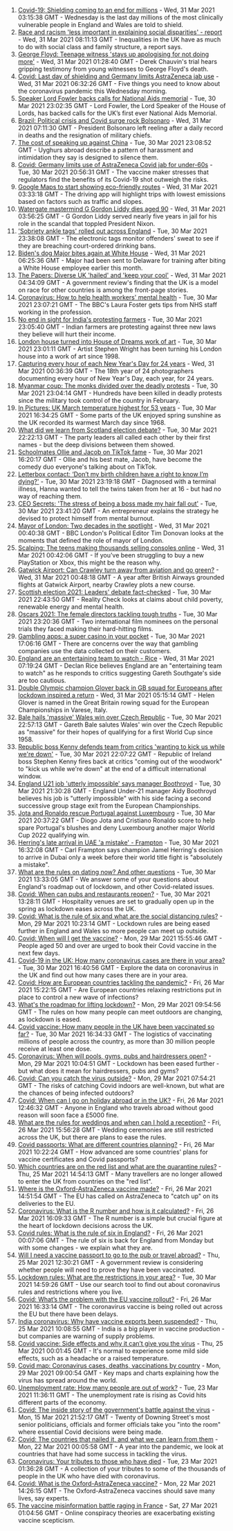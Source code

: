 1. [Covid-19: Shielding coming to an end for millions](https://www.bbc.co.uk/news/uk-56584380) - Wed, 31 Mar 2021 03:15:38 GMT - Wednesday is the last day millions of the most clinically vulnerable people in England and Wales are told to shield.
2. [Race and racism 'less important in explaining social disparities' - report](https://www.bbc.co.uk/news/uk-56585538) - Wed, 31 Mar 2021 08:11:13 GMT - Inequalities in the UK have as much to do with social class and family structure, a report says.
3. [George Floyd: Teenage witness 'stays up apologising for not doing more'](https://www.bbc.co.uk/news/world-us-canada-56585165) - Wed, 31 Mar 2021 01:28:40 GMT - Derek Chauvin's trial hears gripping testimony from young witnesses to George Floyd's death.
4. [Covid: Last day of shielding and Germany limits AstraZeneca jab use](https://www.bbc.co.uk/news/uk-56582957) - Wed, 31 Mar 2021 06:32:26 GMT - Five things you need to know about the coronavirus pandemic this Wednesday morning.
5. [Speaker Lord Fowler backs calls for National Aids memorial](https://www.bbc.co.uk/news/uk-politics-56578990) - Tue, 30 Mar 2021 23:02:35 GMT - Lord Fowler, the Lord Speaker of the House of Lords, has backed calls for the UK’s first ever National Aids Memorial.
6. [Brazil: Political crisis and Covid surge rock Bolsonaro](https://www.bbc.co.uk/news/world-latin-america-56581131) - Wed, 31 Mar 2021 07:11:30 GMT - President Bolsonaro left reeling after a daily record in deaths and the resignation of military chiefs.
7. [The cost of speaking up against China](https://www.bbc.co.uk/news/world-asia-china-56563449) - Tue, 30 Mar 2021 23:08:52 GMT - Uyghurs abroad describe a pattern of harassment and intimidation they say is designed to silence them.
8. [Covid: Germany limits use of AstraZeneca Covid jab for under-60s](https://www.bbc.co.uk/news/world-europe-56580728) - Tue, 30 Mar 2021 20:56:31 GMT - The vaccine maker stresses that regulators find the benefits of its Covid-19 shot outweigh the risks.
9. [Google Maps to start showing eco-friendly routes](https://www.bbc.co.uk/news/business-56585877) - Wed, 31 Mar 2021 03:33:18 GMT - The driving app will highlight trips with lowest emissions based on factors such as traffic and slopes.
10. [Watergate mastermind G Gordon Liddy dies aged 90](https://www.bbc.co.uk/news/world-us-canada-56585169) - Wed, 31 Mar 2021 03:56:25 GMT - G Gordon Liddy served nearly five years in jail for his role in the scandal that toppled President Nixon.
11. ['Sobriety ankle tags' rolled out across England](https://www.bbc.co.uk/news/uk-politics-56583153) - Tue, 30 Mar 2021 23:38:08 GMT - The electronic tags monitor offenders' sweat to see if they are breaching court-ordered drinking bans.
12. [Biden's dog Major bites again at White House](https://www.bbc.co.uk/news/world-us-canada-56585168) - Wed, 31 Mar 2021 06:25:36 GMT - Major had been sent to Delaware for training after biting a White House employee earlier this month.
13. [The Papers: Diverse UK 'hailed' and 'keep your cool'](https://www.bbc.co.uk/news/blogs-the-papers-56585045) - Wed, 31 Mar 2021 04:34:09 GMT - A government review's finding that the UK is a model on race for other countries is among the front-page stories.
14. [Coronavirus: How to help health workers' mental health](https://www.bbc.co.uk/news/health-56504442) - Tue, 30 Mar 2021 23:07:21 GMT - The BBC's Laura Foster gets tips from NHS staff working in the profession.
15. [No end in sight for India's protesting farmers](https://www.bbc.co.uk/news/world-asia-india-56520138) - Tue, 30 Mar 2021 23:05:40 GMT - Indian farmers are protesting against three new laws they believe will hurt their income.
16. [London house turned into House of Dreams work of art](https://www.bbc.co.uk/news/uk-england-london-56582064) - Tue, 30 Mar 2021 23:01:11 GMT - Artist Stephen Wright has been turning his London house into a work of art since 1998.
17. [Capturing every hour of each New Year's Day for 24 years](https://www.bbc.co.uk/news/in-pictures-56524580) - Wed, 31 Mar 2021 00:36:39 GMT - The 18th year of 24 photographers documenting every hour of New Year's Day, each year, for 24 years.
18. [Myanmar coup: The monks divided over the deadly protests](https://www.bbc.co.uk/news/world-asia-56580788) - Tue, 30 Mar 2021 23:04:14 GMT - Hundreds have been killed in deadly protests since the military took control of the country in February.
19. [In Pictures: UK March temperature highest for 53 years](https://www.bbc.co.uk/news/uk-56579679) - Tue, 30 Mar 2021 16:34:25 GMT - Some parts of the UK enjoyed spring sunshine as the UK recorded its warmest March day since 1968.
20. [What did we learn from Scotland election debate?](https://www.bbc.co.uk/news/uk-scotland-scotland-politics-56583168) - Tue, 30 Mar 2021 22:22:13 GMT - The party leaders all called each other by their first names - but the deep divisions between them showed.
21. [Schoolmates Ollie and Jacob on TikTok fame](https://www.bbc.co.uk/news/uk-56582976) - Tue, 30 Mar 2021 16:20:17 GMT - Ollie and his best mate, Jacob, have become the comedy duo everyone's talking about on TikTok.
22. [Letterbox contact: ‘Don’t my birth children have a right to know I’m dying?'](https://www.bbc.co.uk/news/stories-56576285) - Tue, 30 Mar 2021 23:19:18 GMT - Diagnosed with a terminal illness, Hanna wanted to tell the twins taken from her at 16 - but had no way of reaching them.
23. [CEO Secrets: 'The stress of being a boss made my hair fall out'](https://www.bbc.co.uk/news/business-56491743) - Tue, 30 Mar 2021 23:41:20 GMT - An entrepreneur explains the strategy he devised to protect himself from mental burnout.
24. [Mayor of London: Two decades in the spotlight](https://www.bbc.co.uk/news/uk-england-london-55189622) - Wed, 31 Mar 2021 00:40:38 GMT - BBC London's Political Editor Tim Donovan looks at the moments that defined the role of mayor of London.
25. [Scalping: The teens making thousands selling consoles online](https://www.bbc.co.uk/news/newsbeat-56270058) - Wed, 31 Mar 2021 00:42:06 GMT - If you've been struggling to buy a new PlayStation or Xbox, this might be the reason why.
26. [Gatwick Airport: Can Crawley turn away from aviation and go green?](https://www.bbc.co.uk/news/uk-england-sussex-56486632) - Wed, 31 Mar 2021 00:48:18 GMT - A year after British Airways grounded flights at Gatwick Airport, nearby Crawley plots a new course.
27. [Scottish election 2021: Leaders' debate fact-checked](https://www.bbc.co.uk/news/56583531) - Tue, 30 Mar 2021 22:43:50 GMT - Reality Check looks at claims about child poverty, renewable energy and mental health.
28. [Oscars 2021: The female directors tackling tough truths](https://www.bbc.co.uk/news/entertainment-arts-56564427) - Tue, 30 Mar 2021 23:20:36 GMT - Two international film nominees on the personal trials they faced making their hard-hitting films.
29. [Gambling apps: a super casino in your pocket](https://www.bbc.co.uk/news/technology-56580411) - Tue, 30 Mar 2021 17:06:16 GMT - There are concerns over the way that gambling companies use the data collected on their customers.
30. [England are an entertaining team to watch - Rice](https://www.bbc.co.uk/sport/football/56586894) - Wed, 31 Mar 2021 07:19:24 GMT - Declan Rice believes England are an "entertaining team to watch" as he responds to critics suggesting Gareth Southgate's side are too cautious.
31. [Double Olympic champion Glover back in GB squad for Europeans after lockdown inspired a return](https://www.bbc.co.uk/sport/rowing/56578968) - Wed, 31 Mar 2021 05:15:14 GMT - Helen Glover is named in the Great Britain rowing squad for the European Championships in Varese, Italy.
32. [Bale hails 'massive' Wales win over Czech Republic](https://www.bbc.co.uk/sport/football/56584938) - Tue, 30 Mar 2021 22:57:13 GMT - Gareth Bale salutes Wales' win over the Czech Republic as "massive" for their hopes of qualifying for a first World Cup since 1958.
33. [Republic boss Kenny defends team from critics 'wanting to kick us while we're down'](https://www.bbc.co.uk/sport/football/56585098) - Tue, 30 Mar 2021 22:07:22 GMT - Republic of Ireland boss Stephen Kenny fires back at critics "coming out of the woodwork" to "kick us while we're down" at the end of a difficult international window.
34. [England U21 job 'utterly impossible' says manager Boothroyd](https://www.bbc.co.uk/sport/football/56583091) - Tue, 30 Mar 2021 21:30:28 GMT - England Under-21 manager Aidy Boothroyd believes his job is "utterly impossible" with his side facing a second successive group stage exit from the European Championships.
35. [Jota and Ronaldo rescue Portugal against Luxembourg](https://www.bbc.co.uk/sport/football/56583907) - Tue, 30 Mar 2021 20:37:22 GMT - Diogo Jota and Cristiano Ronaldo score to help spare Portugal's blushes and deny Luxembourg another major World Cup 2022 qualifying win.
36. [Herring's late arrival in UAE 'a mistake' - Frampton](https://www.bbc.co.uk/sport/boxing/56575329) - Tue, 30 Mar 2021 16:32:08 GMT - Carl Frampton says champion Jamel Herring's decision to arrive in Dubai only a week before their world title fight is "absolutely a mistake".
37. [What are the rules on dating now? And other questions](https://www.bbc.co.uk/news/world-asia-china-51176409) - Tue, 30 Mar 2021 13:33:05 GMT - We answer some of your questions about England's roadmap out of lockdown, and other Covid-related issues.
38. [Covid: When can pubs and restaurants reopen?](https://www.bbc.co.uk/news/business-52977388) - Tue, 30 Mar 2021 13:28:11 GMT - Hospitality venues are set to gradually open up in the spring as lockdown eases across the UK.
39. [Covid: What is the rule of six and what are the social distancing rules?](https://www.bbc.co.uk/news/uk-51506729) - Mon, 29 Mar 2021 10:23:14 GMT - Lockdown rules are being eased further in England and Wales so more people can meet up outside.
40. [Covid: When will I get the vaccine?](https://www.bbc.co.uk/news/health-55045639) - Mon, 29 Mar 2021 15:55:46 GMT - People aged 50 and over are urged to book their Covid vaccine in the next few days.
41. [Covid-19 in the UK: How many coronavirus cases are there in your area?](https://www.bbc.co.uk/news/uk-51768274) - Tue, 30 Mar 2021 16:40:56 GMT - Explore the data on coronavirus in the UK and find out how many cases there are in your area.
42. [Covid: How are European countries tackling the pandemic?](https://www.bbc.co.uk/news/explainers-53640249) - Fri, 26 Mar 2021 15:22:15 GMT - Are European countries relaxing restrictions put in place to control a new wave of infections?
43. [What's the roadmap for lifting lockdown?](https://www.bbc.co.uk/news/explainers-52530518) - Mon, 29 Mar 2021 09:54:56 GMT - The rules on how many people can meet outdoors are changing, as lockdown is eased.
44. [Covid vaccine: How many people in the UK have been vaccinated so far?](https://www.bbc.co.uk/news/health-55274833) - Tue, 30 Mar 2021 16:34:33 GMT - The logistics of vaccinating millions of people across the country, as more than 30 million people receive at least one dose.
45. [Coronavirus: When will pools, gyms, pubs and hairdressers open?](https://www.bbc.co.uk/news/explainers-53349989) - Mon, 29 Mar 2021 10:04:51 GMT - Lockdown has been eased further - but what does it mean for hairdressers, pubs and gyms?
46. [Covid: Can you catch the virus outside?](https://www.bbc.co.uk/news/explainers-55680305) - Mon, 29 Mar 2021 07:54:21 GMT - The risks of catching Covid indoors are well-known, but what are the chances of being infected outdoors?
47. [Covid: When can I go on holiday abroad or in the UK?](https://www.bbc.co.uk/news/explainers-52646738) - Fri, 26 Mar 2021 12:46:32 GMT - Anyone in England who travels abroad without good reason will soon face a £5000 fine.
48. [What are the rules for weddings and when can I hold a reception?](https://www.bbc.co.uk/news/explainers-52811509) - Fri, 26 Mar 2021 15:56:28 GMT - Wedding ceremonies are still restricted across the UK, but there are plans to ease the rules.
49. [Covid passports: What are different countries planning?](https://www.bbc.co.uk/news/world-europe-56522408) - Fri, 26 Mar 2021 10:22:24 GMT - How advanced are some countries' plans for vaccine certificates and Covid passports?
50. [Which countries are on the red list and what are the quarantine rules?](https://www.bbc.co.uk/news/explainers-52544307) - Thu, 25 Mar 2021 14:54:13 GMT - Many travellers are no longer allowed to enter the UK from countries on the "red list".
51. [Where is the Oxford-AstraZeneca vaccine made?](https://www.bbc.co.uk/news/56483766) - Fri, 26 Mar 2021 14:51:54 GMT - The EU has called on AstraZeneca to "catch up" on its deliveries to the EU.
52. [Coronavirus: What is the R number and how is it calculated?](https://www.bbc.co.uk/news/health-52473523) - Fri, 26 Mar 2021 16:09:33 GMT - The R number is a simple but crucial figure at the heart of lockdown decisions across the UK.
53. [Covid rules: What is the rule of six in England?](https://www.bbc.co.uk/news/health-56526587) - Fri, 26 Mar 2021 00:07:06 GMT - The rule of six is back for England from Monday but with some changes - we explain what they are.
54. [Will I need a vaccine passport to go to the pub or travel abroad?](https://www.bbc.co.uk/news/explainers-55718553) - Thu, 25 Mar 2021 12:30:21 GMT - A government review is considering whether people will need to prove they have been vaccinated.
55. [Lockdown rules: What are the restrictions in your area?](https://www.bbc.co.uk/news/uk-54373904) - Tue, 30 Mar 2021 14:59:26 GMT - Use our search tool to find out about coronavirus rules and restrictions where you live.
56. [Covid: What’s the problem with the EU vaccine rollout?](https://www.bbc.co.uk/news/explainers-52380823) - Fri, 26 Mar 2021 16:33:14 GMT - The coronavirus vaccine is being rolled out across the EU but there have been delays.
57. [India coronavirus: Why have vaccine exports been suspended?](https://www.bbc.co.uk/news/world-asia-india-55571793) - Thu, 25 Mar 2021 10:08:55 GMT - India is a big player in vaccine production - but companies are warning of supply problems.
58. [Covid vaccine: Side effects and why it can’t give you the virus](https://www.bbc.co.uk/news/health-56437270) - Thu, 25 Mar 2021 00:01:45 GMT - It's normal to experience some mild side effects, such as a headache or a raised temperature.
59. [Covid map: Coronavirus cases, deaths, vaccinations by country](https://www.bbc.co.uk/news/world-51235105) - Mon, 29 Mar 2021 09:00:54 GMT - Key maps and charts explaining how the virus has spread around the world.
60. [Unemployment rate: How many people are out of work?](https://www.bbc.co.uk/news/business-52660591) - Tue, 23 Mar 2021 11:36:11 GMT - The unemployment rate is rising as Covid hits different parts of the economy.
61. [Covid: The inside story of the government's battle against the virus](https://www.bbc.co.uk/news/uk-politics-56361599) - Mon, 15 Mar 2021 21:52:17 GMT - Twenty of Downing Street's most senior politicians, officials and former officials take you "into the room" where essential Covid decisions were being made.
62. [Covid: The countries that nailed it, and what we can learn from them](https://www.bbc.co.uk/news/uk-56455030) - Mon, 22 Mar 2021 00:05:58 GMT - A year into the pandemic, we look at countries that have had some success in tackling the virus.
63. [Coronavirus: Your tributes to those who have died](https://www.bbc.co.uk/news/uk-52676411) - Tue, 23 Mar 2021 01:36:28 GMT - A collection of your tributes to some of the thousands of people in the UK who have died with coronavirus.
64. [Covid: What is the Oxford-AstraZeneca vaccine?](https://www.bbc.co.uk/news/health-55302595) - Mon, 22 Mar 2021 14:26:15 GMT - The Oxford-AstraZeneca vaccines should save many lives, say experts.
65. [The vaccine misinformation battle raging in France](https://www.bbc.co.uk/news/blogs-trending-56526265) - Sat, 27 Mar 2021 01:04:56 GMT - Online conspiracy theories are exacerbating existing vaccine scepticism.
